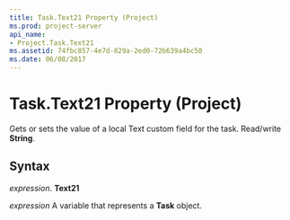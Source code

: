 ```yaml
---
title: Task.Text21 Property (Project)
ms.prod: project-server
api_name:
- Project.Task.Text21
ms.assetid: 74fbc857-4e7d-829a-2ed0-72b639a4bc50
ms.date: 06/08/2017
---
```



# Task.Text21 Property (Project)

Gets or sets the value of a local Text custom field for the task. Read/write **String**.


## Syntax

 _expression_. **Text21**

 _expression_ A variable that represents a **Task** object.


